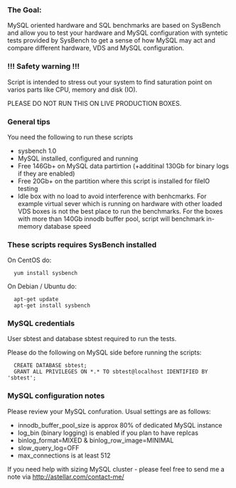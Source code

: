 ### The Goal:
MySQL oriented hardware and SQL benchmarks are based on SysBench and allow you to test your hardware and MySQL configuration with syntetic tests provided by SysBench to get a sense of how MySQL may act and compare different hardware, VDS and MySQL configuration.

### !!! Safety warning !!!
Script is intended to stress out your system to find saturation point on varios parts like CPU, memory and disk (IO).

PLEASE DO NOT RUN THIS ON LIVE PRODUCTION BOXES.

### General tips
You need the following to run these scripts 
- sysbench 1.0
- MySQL installed, configured and running
- Free 146Gb+ on MySQL data partirtion (+additinal 130Gb for binary logs if they are enabled)
- Free 20Gb+ on the partition where this script is installed for fileIO testing
- Idle box with no load to avoid interference with benhcmarks. For example virtual sever which is running on hardware with other loaded VDS boxes is not the best place to run the benchmarks.
For the boxes with more than 140Gb innodb buffer pool, script will benchmark in-memory database speed

### These scripts requires SysBench installed 
On CentOS do: 
```
  yum install sysbench
```  
On Debian / Ubuntu do:
```
  apt-get update
  apt-get install sysbench
```
### MySQL credentials 
User sbtest and database sbtest required to run the tests. 

Please do the following on MySQL side before running the scripts:
```
  CREATE DATABASE sbtest;
  GRANT ALL PRIVILEGES ON *.* TO sbtest@localhost IDENTIFIED BY 'sbtest';
```

### MySQL configuration notes
Please review your MySQL confuration. Usual settings are as follows:
- innodb_buffer_pool_size is approx 80% of dedicated MySQL instance
- log_bin (binary logging) is enabled if you plan to have replcas
- binlog_format=MIXED & binlog_row_image=MINIMAL
- slow_query_log=OFF
- max_connections is at least 512

If you need help with sizing MySQL cluster - please feel free to send me a note via http://astellar.com/contact-me/
